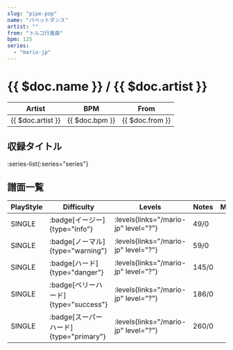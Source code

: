 ```yaml
---
slug: "pipe-pop"
name: "パペットダンス"
artist: ""
from: "トルコ行進曲"
bpm: 125
series:
  - "mario-jp"
---
```


# {{ $doc.name }} / {{ $doc.artist }}

|Artist|BPM|From|
|------|---|----|
|{{ $doc.artist }}|{{ $doc.bpm }}|{{ $doc.from }}|

## 収録タイトル

:series-list{:series="series"}

## 譜面一覧

|PlayStyle|Difficulty|Levels|Notes|Movie|
|---------|----------|------|-----|-----|
|SINGLE| :badge[イージー]{type="info"}| :levels{links="/mario-jp" level="?"}|49/0||
|SINGLE| :badge[ノーマル]{type="warning"}| :levels{links="/mario-jp" level="?"}|59/0||
|SINGLE| :badge[ハード]{type="danger"}| :levels{links="/mario-jp" level="?"}|145/0||
|SINGLE| :badge[ベリーハード]{type="success"}| :levels{links="/mario-jp" level="?"}|186/0||
|SINGLE| :badge[スーパーハード]{type="primary"}| :levels{links="/mario-jp" level="?"}|260/0||
